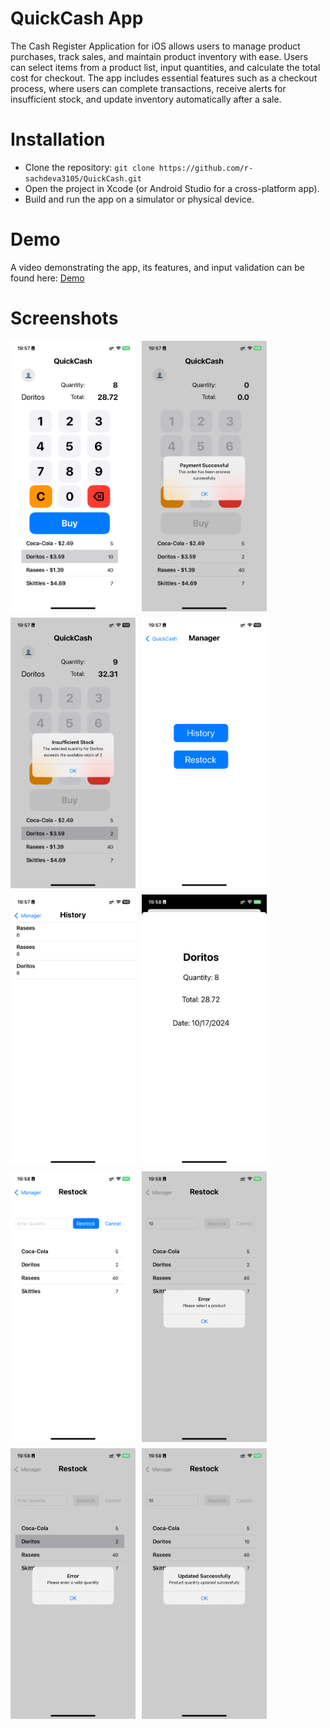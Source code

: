 # QuickCash App
The Cash Register Application for iOS allows users to manage product purchases, track sales, and maintain product inventory with ease. Users can select items from a product list, input quantities, and calculate the total cost for checkout. The app includes essential features such as a checkout process, where users can complete transactions, receive alerts for insufficient stock, and update inventory automatically after a sale.

# Installation
- Clone the repository: `git clone https://github.com/r-sachdeva3105/QuickCash.git`
- Open the project in Xcode (or Android Studio for a cross-platform app).
- Build and run the app on a simulator or physical device.

# Demo
A video demonstrating the app, its features, and input validation can be found here: [Demo](https://humberital-my.sharepoint.com/:v:/g/personal/n01605453_humber_ca/EUMyS52aNCpAiqOWOOcShfABogIN2MEq0TePv7XCBYBKpw?nav=eyJyZWZlcnJhbEluZm8iOnsicmVmZXJyYWxBcHAiOiJPbmVEcml2ZUZvckJ1c2luZXNzIiwicmVmZXJyYWxBcHBQbGF0Zm9ybSI6IldlYiIsInJlZmVycmFsTW9kZSI6InZpZXciLCJyZWZlcnJhbFZpZXciOiJNeUZpbGVzTGlua0NvcHkifX0&e=mlikcT)

# Screenshots
<div style="display: flex; flex-wrap: wrap; gap: 10px;">
  <img src="screenshots/IMG_0768.PNG" alt="Screenshot 1" width="200"/>
  <img src="screenshots/IMG_0769.PNG" alt="Screenshot 2" width="200"/>
  <img src="screenshots/IMG_0770.PNG" alt="Screenshot 3" width="200"/>
  <img src="screenshots/IMG_0771.PNG" alt="Screenshot 4" width="200"/>
  <img src="screenshots/IMG_0772.PNG" alt="Screenshot 5" width="200"/>
  <img src="screenshots/IMG_0773.PNG" alt="Screenshot 6" width="200"/>
  <img src="screenshots/IMG_0774.PNG" alt="Screenshot 7" width="200"/>
  <img src="screenshots/IMG_0775.PNG" alt="Screenshot 8" width="200"/>
  <img src="screenshots/IMG_0776.PNG" alt="Screenshot 9" width="200"/>
  <img src="screenshots/IMG_0777.PNG" alt="Screenshot 10" width="200"/>
</div>
